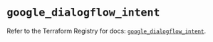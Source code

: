 # `google_dialogflow_intent`

Refer to the Terraform Registry for docs: [`google_dialogflow_intent`](https://registry.terraform.io/providers/hashicorp/google-beta/6.40.0/docs/resources/google_dialogflow_intent).
